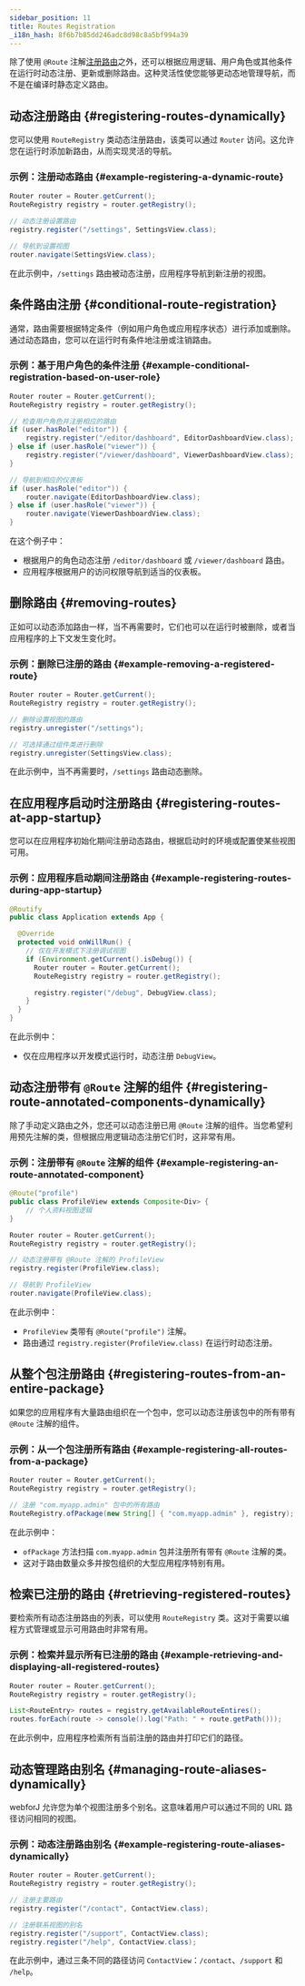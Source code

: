 ```yaml
---
sidebar_position: 11
title: Routes Registration
_i18n_hash: 8f6b7b85dd246adc8d98c8a5bf994a39
---
```

除了使用 `@Route` 注解[注册路由](./defining-routes)之外，还可以根据应用逻辑、用户角色或其他条件在运行时动态注册、更新或删除路由。这种灵活性使您能够更动态地管理导航，而不是在编译时静态定义路由。

## 动态注册路由 {#registering-routes-dynamically}

您可以使用 `RouteRegistry` 类动态注册路由，该类可以通过 `Router` 访问。这允许您在运行时添加新路由，从而实现灵活的导航。

### 示例：注册动态路由 {#example-registering-a-dynamic-route}

```java
Router router = Router.getCurrent();
RouteRegistry registry = router.getRegistry();

// 动态注册设置路由
registry.register("/settings", SettingsView.class);

// 导航到设置视图
router.navigate(SettingsView.class);
```

在此示例中，`/settings` 路由被动态注册，应用程序导航到新注册的视图。

## 条件路由注册 {#conditional-route-registration}

通常，路由需要根据特定条件（例如用户角色或应用程序状态）进行添加或删除。通过动态路由，您可以在运行时有条件地注册或注销路由。

### 示例：基于用户角色的条件注册 {#example-conditional-registration-based-on-user-role}

```java
Router router = Router.getCurrent();
RouteRegistry registry = router.getRegistry();

// 检查用户角色并注册相应的路由
if (user.hasRole("editor")) {
    registry.register("/editor/dashboard", EditorDashboardView.class);
} else if (user.hasRole("viewer")) {
    registry.register("/viewer/dashboard", ViewerDashboardView.class);
}

// 导航到相应的仪表板
if (user.hasRole("editor")) {
    router.navigate(EditorDashboardView.class);
} else if (user.hasRole("viewer")) {
    router.navigate(ViewerDashboardView.class);
}
```

在这个例子中：
- 根据用户的角色动态注册 `/editor/dashboard` 或 `/viewer/dashboard` 路由。
- 应用程序根据用户的访问权限导航到适当的仪表板。

## 删除路由 {#removing-routes}

正如可以动态添加路由一样，当不再需要时，它们也可以在运行时被删除，或者当应用程序的上下文发生变化时。

### 示例：删除已注册的路由 {#example-removing-a-registered-route}

```java
Router router = Router.getCurrent();
RouteRegistry registry = router.getRegistry();

// 删除设置视图的路由
registry.unregister("/settings");

// 可选择通过组件类进行删除
registry.unregister(SettingsView.class);
```

在此示例中，当不再需要时，`/settings` 路由动态删除。

## 在应用程序启动时注册路由 {#registering-routes-at-app-startup}

您可以在应用程序初始化期间注册动态路由，根据启动时的环境或配置使某些视图可用。

### 示例：应用程序启动期间注册路由 {#example-registering-routes-during-app-startup}

```java
@Routify
public class Application extends App {

  @Override
  protected void onWillRun() {
    // 仅在开发模式下注册调试视图
    if (Environment.getCurrent().isDebug()) {
      Router router = Router.getCurrent();
      RouteRegistry registry = router.getRegistry();

      registry.register("/debug", DebugView.class);
    }
  }
}
```

在此示例中：
- 仅在应用程序以开发模式运行时，动态注册 `DebugView`。

## 动态注册带有 `@Route` 注解的组件 {#registering-route-annotated-components-dynamically}

除了手动定义路由之外，您还可以动态注册已用 `@Route` 注解的组件。当您希望利用预先注解的类，但根据应用逻辑动态注册它们时，这非常有用。

### 示例：注册带有 `@Route` 注解的组件 {#example-registering-an-route-annotated-component}

```java
@Route("profile")
public class ProfileView extends Composite<Div> {
    // 个人资料视图逻辑
}

Router router = Router.getCurrent();
RouteRegistry registry = router.getRegistry();

// 动态注册带有 @Route 注解的 ProfileView
registry.register(ProfileView.class);

// 导航到 ProfileView
router.navigate(ProfileView.class);
```

在此示例中：
- `ProfileView` 类带有 `@Route("profile")` 注解。
- 路由通过 `registry.register(ProfileView.class)` 在运行时动态注册。

## 从整个包注册路由 {#registering-routes-from-an-entire-package}

如果您的应用程序有大量路由组织在一个包中，您可以动态注册该包中的所有带有 `@Route` 注解的组件。

### 示例：从一个包注册所有路由 {#example-registering-all-routes-from-a-package}

```java
Router router = Router.getCurrent();
RouteRegistry registry = router.getRegistry();

// 注册 "com.myapp.admin" 包中的所有路由
RouteRegistry.ofPackage(new String[] { "com.myapp.admin" }, registry);
```

在此示例中：
- `ofPackage` 方法扫描 `com.myapp.admin` 包并注册所有带有 `@Route` 注解的类。
- 这对于路由数量众多并按包组织的大型应用程序特别有用。

## 检索已注册的路由 {#retrieving-registered-routes}

要检索所有动态注册路由的列表，可以使用 `RouteRegistry` 类。这对于需要以编程方式管理或显示可用路由时非常有用。

### 示例：检索并显示所有已注册的路由 {#example-retrieving-and-displaying-all-registered-routes}

```java
Router router = Router.getCurrent();
RouteRegistry registry = router.getRegistry();

List<RouteEntry> routes = registry.getAvailableRouteEntires();
routes.forEach(route -> console().log("Path: " + route.getPath()));
```

在此示例中，应用程序检索所有当前注册的路由并打印它们的路径。

## 动态管理路由别名 {#managing-route-aliases-dynamically}

webforJ 允许您为单个视图注册多个别名。这意味着用户可以通过不同的 URL 路径访问相同的视图。

### 示例：动态注册路由别名 {#example-registering-route-aliases-dynamically}

```java
Router router = Router.getCurrent();
RouteRegistry registry = router.getRegistry();

// 注册主要路由
registry.register("/contact", ContactView.class);

// 注册联系视图的别名
registry.register("/support", ContactView.class);
registry.register("/help", ContactView.class);
```

在此示例中，通过三条不同的路径访问 `ContactView`：`/contact`、`/support` 和 `/help`。
